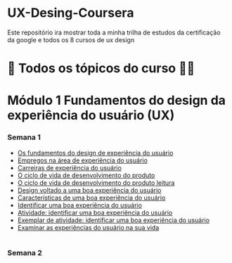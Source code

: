 # UX-Desing-Coursera
Este repositório ira mostrar toda a minha trilha de estudos da certificação da google e todos os 8 cursos de ux design 
# :pencil: Todos os tópicos do curso :man_technologist:
# Módulo 1 Fundamentos do design da experiência do usuário (UX)

### Semana 1

- [Os fundamentos do design de experiência do usuário](https://github.com/vhenriqueDev/UX-Desing-Coursera/blob/main/Fundamentos%20do%20design%20da%20experi%C3%AAncia%20do%20usu%C3%A1rio%20(UX)/semana-1/Os%20fundamentos%20do%20design%20de%20experi%C3%AAncia%20do%20usu%C3%A1rio.md)
- [Empregos na área de experiência do usuário](https://github.com/vhenriqueDev/UX-Desing-Coursera/blob/main/Fundamentos%20do%20design%20da%20experi%C3%AAncia%20do%20usu%C3%A1rio%20(UX)/semana-1/Empregos%20na%20%C3%A1rea%20de%20experi%C3%AAncia%20do%20usu%C3%A1rio.md)
- [Carreiras de experiência do usuário](https://github.com/vhenriqueDev/UX-Desing-Coursera/blob/main/Fundamentos%20do%20design%20da%20experi%C3%AAncia%20do%20usu%C3%A1rio%20(UX)/semana-1/Carreiras%20de%20experi%C3%AAncia%20do%20usu%C3%A1rio.md)
- [O ciclo de vida de desenvolvimento do produto](https://github.com/vhenriqueDev/UX-Desing-Coursera/blob/main/Fundamentos%20do%20design%20da%20experi%C3%AAncia%20do%20usu%C3%A1rio%20(UX)/semana-1/vida.md)
- [O ciclo de vida de desenvolvimento do produto leitura](https://github.com/vhenriqueDev/UX-Desing-Coursera/blob/main/Fundamentos%20do%20design%20da%20experi%C3%AAncia%20do%20usu%C3%A1rio%20(UX)/semana-1/vida2.md)
- [Design voltado a uma boa experiência do usuário](https://github.com/vhenriqueDev/UX-Desing-Coursera/blob/main/Fundamentos%20do%20design%20da%20experi%C3%AAncia%20do%20usu%C3%A1rio%20(UX)/semana-1/Design%20voltado%20a%20uma%20boa%20experi%C3%AAncia%20do%20usu%C3%A1rio.md)
- [Características de uma boa experiência do usuário](https://github.com/vhenriqueDev/UX-Desing-Coursera/blob/main/Fundamentos%20do%20design%20da%20experi%C3%AAncia%20do%20usu%C3%A1rio%20(UX)/semana-1/Caracter%C3%ADsticas%20de%20uma%20boa%20experi%C3%AAncia%20do%20usu%C3%A1rio.md)
- [Identificar uma boa experiência do usuário](https://github.com/vhenriqueDev/UX-Desing-Coursera/blob/main/Fundamentos%20do%20design%20da%20experi%C3%AAncia%20do%20usu%C3%A1rio%20(UX)/semana-1/Identificar%20uma%20boa%20experi%C3%AAncia%20do%20usu%C3%A1rio.md)
- [Atividade: identificar uma boa experiência do usuário](https://github.com/vhenriqueDev/UX-Desing-Coursera/blob/main/Fundamentos%20do%20design%20da%20experi%C3%AAncia%20do%20usu%C3%A1rio%20(UX)/semana-1/Atividade%20identificar%20uma%20boa%20experi%C3%AAncia%20do%20usu%C3%A1rio.md)
- [Exemplar de atividade: identificar uma boa experiência do usuário](https://github.com/vhenriqueDev/UX-Desing-Coursera/blob/main/Fundamentos%20do%20design%20da%20experi%C3%AAncia%20do%20usu%C3%A1rio%20(UX)/semana-1/Exemplar%20de%20atividade%20identificar%20uma%20boa%20experi%C3%AAncia%20do%20usu%C3%A1rio.md)
- [Examinar as experiências do usuário na sua vida](https://github.com/vhenriqueDev/UX-Desing-Coursera/blob/main/Fundamentos%20do%20design%20da%20experi%C3%AAncia%20do%20usu%C3%A1rio%20(UX)/semana-1/Examinar%20as%20experi%C3%AAncias%20do%20usu%C3%A1rio%20na%20sua%20vida.md)

#

### Semana 2
